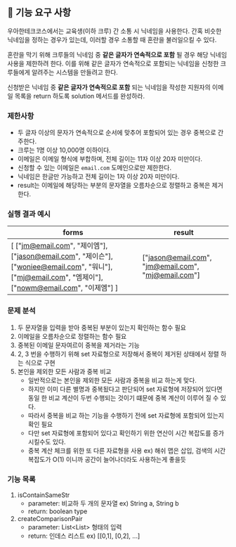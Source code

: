 ## 🚀 기능 요구 사항

우아한테크코스에서는 교육생(이하 크루) 간 소통 시 닉네임을 사용한다. 간혹 비슷한 닉네임을 정하는 경우가 있는데, 이러할 경우 소통할 때 혼란을 불러일으킬 수 있다.

혼란을 막기 위해 크루들의 닉네임 중 **같은 글자가 연속적으로 포함** 될 경우 해당 닉네임 사용을 제한하려 한다. 이를 위해 같은 글자가 연속적으로 포함되는 닉네임을 신청한 크루들에게 알려주는 시스템을 만들려고 한다.


신청받은 닉네임 중 **같은 글자가 연속적으로 포함** 되는 닉네임을 작성한 지원자의 이메일 목록을 return 하도록 solution 메서드를 완성하라.

### 제한사항

- 두 글자 이상의 문자가 연속적으로 순서에 맞추어 포함되어 있는 경우 중복으로 간주한다.
- 크루는 1명 이상 10,000명 이하이다.
- 이메일은 이메일 형식에 부합하며, 전체 길이는 11자 이상 20자 미만이다.
- 신청할 수 있는 이메일은 `email.com` 도메인으로만 제한한다.
- 닉네임은 한글만 가능하고 전체 길이는 1자 이상 20자 미만이다.
- result는 이메일에 해당하는 부분의 문자열을 오름차순으로 정렬하고 중복은 제거한다.

### 실행 결과 예시

| forms | result |
| --- | --- |
| [ ["jm@email.com", "제이엠"], ["jason@email.com", "제이슨"], ["woniee@email.com", "워니"], ["mj@email.com", "엠제이"], ["nowm@email.com", "이제엠"] ] | ["jason@email.com", "jm@email.com", "mj@email.com"] |

### 문제 분석
1. 두 문자열을 입력을 받아 중복된 부분이 있는지 확인하는 함수 필요
2. 이메일을 오름차순으로 정렬하는 함수 필요
3. 중복된 이메일 문자여르이 중복을 제거라는 기능 
4. 2, 3 번을 수행하기 위해 set 자료형으로 저장해서 중복이 제거된 상태에서 정렬 하는 식으로 구현
5. 본인을 제외한 모든 사람과 중복 비교
   - 일반적으로는 본인을 제외한 모든 사람과 중복을 비교 하는게 맞다.
   - 하지만 이미 다른 별명과 중복됬다고 판단되어 set 자료형에 저장되어 있다면 동일 한 비교 계산이 두번 수행되는 것이기 떄문에 중복 계산이 이루어 질 수 있다.
   - 따라서 중복을 비교 하는 기능을 수행하기 전에 set 자료형에 포함되어 있는지 확인 필요
   - 다만 set 자료형에 포함되어 있다고 확인하기 위한 연산이 시간 복잡도를 증가 시킬수도 있다.
   - 중복 계산 체크를 위한 또 다른 자료형을 사용 ex) 해쉬 맵은 삽입, 검색의 시간 복잡도가 O(1) 이니까 공간이 늘어나더라도 사용하는게 좋을듯
### 기능 목록
1. isContainSameStr
   - parameter: 비교하 두 개의 문자열 ex) String a, String b
   - return: boolean type
2. createComparisonPair
   - parameter: List<List<String>> 형태의 입력
   - return: 인데스 리스트 ex) [[0,1], [0,2], ...]

